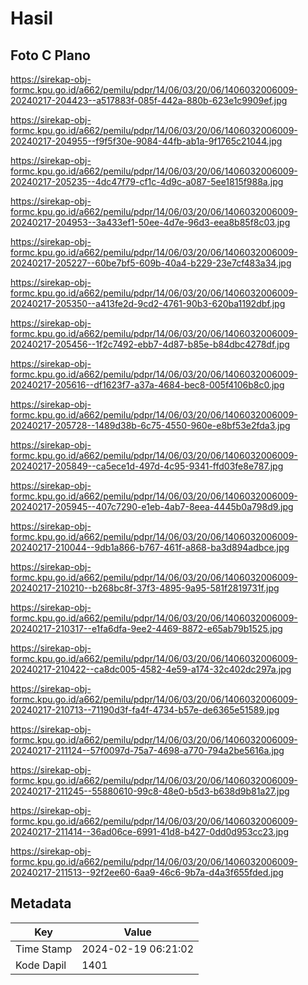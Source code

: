 # Hasil

## Foto C Plano

https://sirekap-obj-formc.kpu.go.id/a662/pemilu/pdpr/14/06/03/20/06/1406032006009-20240217-204423--a517883f-085f-442a-880b-623e1c9909ef.jpg

https://sirekap-obj-formc.kpu.go.id/a662/pemilu/pdpr/14/06/03/20/06/1406032006009-20240217-204955--f9f5f30e-9084-44fb-ab1a-9f1765c21044.jpg

https://sirekap-obj-formc.kpu.go.id/a662/pemilu/pdpr/14/06/03/20/06/1406032006009-20240217-205235--4dc47f79-cf1c-4d9c-a087-5ee1815f988a.jpg

https://sirekap-obj-formc.kpu.go.id/a662/pemilu/pdpr/14/06/03/20/06/1406032006009-20240217-204953--3a433ef1-50ee-4d7e-96d3-eea8b85f8c03.jpg

https://sirekap-obj-formc.kpu.go.id/a662/pemilu/pdpr/14/06/03/20/06/1406032006009-20240217-205227--60be7bf5-609b-40a4-b229-23e7cf483a34.jpg

https://sirekap-obj-formc.kpu.go.id/a662/pemilu/pdpr/14/06/03/20/06/1406032006009-20240217-205350--a413fe2d-9cd2-4761-90b3-620ba1192dbf.jpg

https://sirekap-obj-formc.kpu.go.id/a662/pemilu/pdpr/14/06/03/20/06/1406032006009-20240217-205456--1f2c7492-ebb7-4d87-b85e-b84dbc4278df.jpg

https://sirekap-obj-formc.kpu.go.id/a662/pemilu/pdpr/14/06/03/20/06/1406032006009-20240217-205616--df1623f7-a37a-4684-bec8-005f4106b8c0.jpg

https://sirekap-obj-formc.kpu.go.id/a662/pemilu/pdpr/14/06/03/20/06/1406032006009-20240217-205728--1489d38b-6c75-4550-960e-e8bf53e2fda3.jpg

https://sirekap-obj-formc.kpu.go.id/a662/pemilu/pdpr/14/06/03/20/06/1406032006009-20240217-205849--ca5ece1d-497d-4c95-9341-ffd03fe8e787.jpg

https://sirekap-obj-formc.kpu.go.id/a662/pemilu/pdpr/14/06/03/20/06/1406032006009-20240217-205945--407c7290-e1eb-4ab7-8eea-4445b0a798d9.jpg

https://sirekap-obj-formc.kpu.go.id/a662/pemilu/pdpr/14/06/03/20/06/1406032006009-20240217-210044--9db1a866-b767-461f-a868-ba3d894adbce.jpg

https://sirekap-obj-formc.kpu.go.id/a662/pemilu/pdpr/14/06/03/20/06/1406032006009-20240217-210210--b268bc8f-37f3-4895-9a95-581f2819731f.jpg

https://sirekap-obj-formc.kpu.go.id/a662/pemilu/pdpr/14/06/03/20/06/1406032006009-20240217-210317--e1fa6dfa-9ee2-4469-8872-e65ab79b1525.jpg

https://sirekap-obj-formc.kpu.go.id/a662/pemilu/pdpr/14/06/03/20/06/1406032006009-20240217-210422--ca8dc005-4582-4e59-a174-32c402dc297a.jpg

https://sirekap-obj-formc.kpu.go.id/a662/pemilu/pdpr/14/06/03/20/06/1406032006009-20240217-210713--71190d3f-fa4f-4734-b57e-de6365e51589.jpg

https://sirekap-obj-formc.kpu.go.id/a662/pemilu/pdpr/14/06/03/20/06/1406032006009-20240217-211124--57f0097d-75a7-4698-a770-794a2be5616a.jpg

https://sirekap-obj-formc.kpu.go.id/a662/pemilu/pdpr/14/06/03/20/06/1406032006009-20240217-211245--55880610-99c8-48e0-b5d3-b638d9b81a27.jpg

https://sirekap-obj-formc.kpu.go.id/a662/pemilu/pdpr/14/06/03/20/06/1406032006009-20240217-211414--36ad06ce-6991-41d8-b427-0dd0d953cc23.jpg

https://sirekap-obj-formc.kpu.go.id/a662/pemilu/pdpr/14/06/03/20/06/1406032006009-20240217-211513--92f2ee60-6aa9-46c6-9b7a-d4a3f655fded.jpg


## Metadata

| Key        | Value               |
| ---------- | ------------------- |
| Time Stamp | 2024-02-19 06:21:02 |
| Kode Dapil | 1401                |



